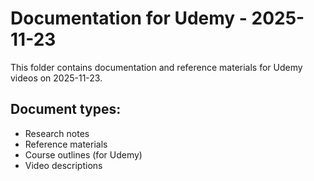 # Documentation for Udemy - 2025-11-23

This folder contains documentation and reference materials for Udemy videos on 2025-11-23.

## Document types:
- Research notes
- Reference materials
- Course outlines (for Udemy)
- Video descriptions
